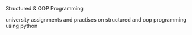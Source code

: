 Structured & OOP Programming

university assignments and practises on structured and oop programming using python
